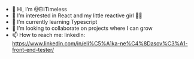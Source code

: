 - 👋 Hi, I’m @EliTimeless
- 👀 I’m interested in React and my little reactive girl 👧🏼
- 🌱 I’m currently learning Typescript
- 💞️ I’m looking to collaborate on projects where I can grow
- 📫 How to reach me: linkedIn: https://www.linkedin.com/in/eli%C5%A1ka-ne%C4%8Dasov%C3%A1-front-end-tester/


<!---
EliTimeless/EliTimeless is a ✨ special ✨ repository because its `README.md` (this file) appears on your GitHub profile.
You can click the Preview link to take a look at your changes.
--->
